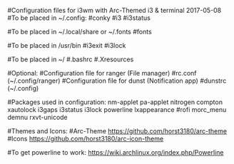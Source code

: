 #Configuration files for i3wm with Arc-Themed i3 & terminal 2017-05-08
#To be placed in ~/.config:
#conky
#i3
#i3status
 
#To be placed in ~/.local/share or ~/.fonts
#fonts
 
#To be placed in /usr/bin
#i3exit
#i3lock
 
#To be placed in ~/
#.bashrc
#.Xresources
 
#Optional:
#Configuration file for ranger (File manager)
#rc.conf (~/.config/ranger)
#Configuration file for dunst (Notification app)
#dunstrc (~/.config)
 
#Packages used in configuration: nm-applet pa-applet nitrogen compton xautolock i3gaps i3status i3lock powerline lxappearance #rofi morc_menu demnu rxvt-unicode
 
#Themes and Icons:
#Arc-Theme https://github.com/horst3180/arc-theme
#Icons https://github.com/horst3180/arc-icon-theme

#To get powerline to work: https://wiki.archlinux.org/index.php/Powerline

